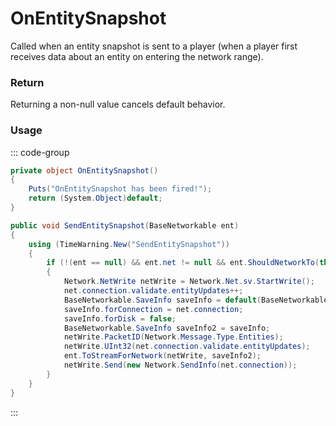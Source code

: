 # OnEntitySnapshot
<Badge type="info" text="Entity"/><Badge type="danger" text="Carbon Compatible"/><Badge type="warning" text="Oxide Compatible"/>
Called when an entity snapshot is sent to a player (when a player first receives data about an entity on entering the network range).

### Return
Returning a non-null value cancels default behavior.

### Usage
::: code-group
```csharp [Example]
private object OnEntitySnapshot()
{
	Puts("OnEntitySnapshot has been fired!");
	return (System.Object)default;
}
```
```csharp [Source — Assembly-CSharp @ BasePlayer]
public void SendEntitySnapshot(BaseNetworkable ent)
{
	using (TimeWarning.New("SendEntitySnapshot"))
	{
		if (!(ent == null) && ent.net != null && ent.ShouldNetworkTo(this))
		{
			Network.NetWrite netWrite = Network.Net.sv.StartWrite();
			net.connection.validate.entityUpdates++;
			BaseNetworkable.SaveInfo saveInfo = default(BaseNetworkable.SaveInfo);
			saveInfo.forConnection = net.connection;
			saveInfo.forDisk = false;
			BaseNetworkable.SaveInfo saveInfo2 = saveInfo;
			netWrite.PacketID(Network.Message.Type.Entities);
			netWrite.UInt32(net.connection.validate.entityUpdates);
			ent.ToStreamForNetwork(netWrite, saveInfo2);
			netWrite.Send(new Network.SendInfo(net.connection));
		}
	}
}

```
:::

